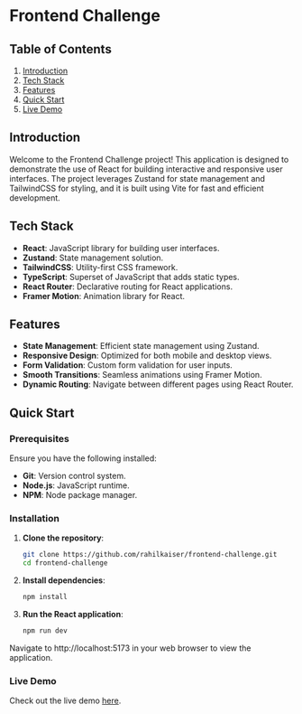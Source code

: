 # Frontend Challenge

## Table of Contents

1. [Introduction](#introduction)
2. [Tech Stack](#tech-stack)
3. [Features](#features)
4. [Quick Start](#quick-start)
5. [Live Demo](#live-demo)

## Introduction

Welcome to the Frontend Challenge project! This application is designed to demonstrate the use of React for building interactive and responsive user interfaces. The project leverages Zustand for state management and TailwindCSS for styling, and it is built using Vite for fast and efficient development.

## Tech Stack

- **React**: JavaScript library for building user interfaces.
- **Zustand**: State management solution.
- **TailwindCSS**: Utility-first CSS framework.
- **TypeScript**: Superset of JavaScript that adds static types.
- **React Router**: Declarative routing for React applications.
- **Framer Motion**: Animation library for React.

## Features

- **State Management**: Efficient state management using Zustand.
- **Responsive Design**: Optimized for both mobile and desktop views.
- **Form Validation**: Custom form validation for user inputs.
- **Smooth Transitions**: Seamless animations using Framer Motion.
- **Dynamic Routing**: Navigate between different pages using React Router.

## Quick Start

### Prerequisites

Ensure you have the following installed:

- **Git**: Version control system.
- **Node.js**: JavaScript runtime.
- **NPM**: Node package manager.

### Installation

1. **Clone the repository**:
   ```bash
   git clone https://github.com/rahilkaiser/frontend-challenge.git
   cd frontend-challenge 
2. **Install dependencies**:
   ```bash
   npm install
3. **Run the React application**:
   ```bash
   npm run dev

Navigate to http://localhost:5173 in your web browser to view the application.

### Live Demo

Check out the live demo [here](https://buena-frontend-challenge.netlify.app/).